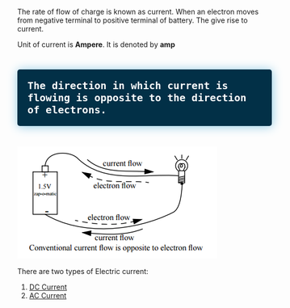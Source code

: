 The rate of flow of charge is known as current. When an electron moves from negative terminal to positive terminal of battery. The give rise to current.

Unit of current is **Ampere**. It is denoted by **amp**

<br>
<div style="
  background-color: #023047;
  font-size: 20px;
  color: white;
  padding: 20px;
  margin: 10px 0;
  box-shadow: 1px 1px 20px #8ecae6; 
  border-radius: 5px;
  font-family: monospace;
  font-weight: bold;
">
  The direction in which current is flowing is opposite to the direction of electrons.
</div>

<br> 


![alt text](<Images/image copy 3.png>)


There are two types of Electric current:
1. [DC Current](<DC_current.md>)
2. [AC Current](<AC_curent.md>)

